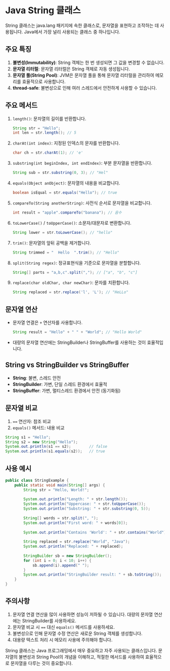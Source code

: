 # Java String 클래스

String 클래스는 java.lang 패키지에 속한 클래스로, 문자열을 표현하고 조작하는 데 사용됩니다. Java에서 가장 널리 사용되는 클래스 중 하나입니다.

## 주요 특징

1. **불변성(Immutability)**: String 객체는 한 번 생성되면 그 값을 변경할 수 없습니다.
2. **문자열 리터럴**: 문자열 리터럴은 String 객체로 자동 생성됩니다.
3. **문자열 풀(String Pool)**: JVM은 문자열 풀을 통해 문자열 리터럴을 관리하여 메모리를 효율적으로 사용합니다.
4. **thread-safe**: 불변성으로 인해 여러 스레드에서 안전하게 사용할 수 있습니다.

## 주요 메서드

1. `length()`: 문자열의 길이를 반환합니다.

   ```java
   String str = "Hello";
   int len = str.length(); // 5
   ```

2. `charAt(int index)`: 지정된 인덱스의 문자를 반환합니다.

   ```java
   char ch = str.charAt(1); // 'e'
   ```

3. `substring(int beginIndex, int endIndex)`: 부분 문자열을 반환합니다.

   ```java
   String sub = str.substring(0, 3); // "Hel"
   ```

4. `equals(Object anObject)`: 문자열의 내용을 비교합니다.

   ```java
   boolean isEqual = str.equals("Hello"); // true
   ```

5. `compareTo(String anotherString)`: 사전식 순서로 문자열을 비교합니다.

   ```java
   int result = "apple".compareTo("banana"); // 음수
   ```

6. `toLowerCase()` / `toUpperCase()`: 소문자/대문자로 변환합니다.

   ```java
   String lower = str.toLowerCase(); // "hello"
   ```

7. `trim()`: 문자열의 앞뒤 공백을 제거합니다.

   ```java
   String trimmed = "  Hello  ".trim(); // "Hello"
   ```

8. `split(String regex)`: 정규표현식을 기준으로 문자열을 분할합니다.

   ```java
   String[] parts = "a,b,c".split(","); // ["a", "b", "c"]
   ```

9. `replace(char oldChar, char newChar)`: 문자를 치환합니다.

   ```java
   String replaced = str.replace('l', 'L'); // "HeLLo"
   ```

## 문자열 연산

- 문자열 연결은 `+` 연산자를 사용합니다.

  ```java
  String result = "Hello" + " " + "World"; // "Hello World"
  ```

- 대량의 문자열 연산에는 StringBuilder나 StringBuffer를 사용하는 것이 효율적입니다.

## String vs StringBuilder vs StringBuffer

- **String**: 불변, 스레드 안전
- **StringBuilder**: 가변, 단일 스레드 환경에서 효율적
- **StringBuffer**: 가변, 멀티스레드 환경에서 안전 (동기화됨)

## 문자열 비교

1. `==` 연산자: 참조 비교
2. `equals()` 메서드: 내용 비교

```java
String s1 = "Hello";
String s2 = new String("Hello");
System.out.println(s1 == s2);        // false
System.out.println(s1.equals(s2));   // true
```

## 사용 예시

```java
public class StringExample {
    public static void main(String[] args) {
        String str = "Hello, World!";
        
        System.out.println("Length: " + str.length());
        System.out.println("Uppercase: " + str.toUpperCase());
        System.out.println("Substring: " + str.substring(0, 5));
        
        String[] words = str.split(", ");
        System.out.println("First word: " + words[0]);
        
        System.out.println("Contains 'World': " + str.contains("World"));
        
        String replaced = str.replace("World", "Java");
        System.out.println("Replaced: " + replaced);
        
        StringBuilder sb = new StringBuilder();
        for (int i = 0; i < 10; i++) {
            sb.append(i).append(" ");
        }
        System.out.println("StringBuilder result: " + sb.toString());
    }
}
```

## 주의사항

1. 문자열 연결 연산을 많이 사용하면 성능이 저하될 수 있습니다. 대량의 문자열 연산에는 StringBuilder를 사용하세요.
2. 문자열 비교 시 `==` 대신 `equals()` 메서드를 사용하세요.
3. 불변성으로 인해 문자열 수정 연산은 새로운 String 객체를 생성합니다.
4. 대용량 텍스트 처리 시 메모리 사용에 주의해야 합니다.

String 클래스는 Java 프로그래밍에서 매우 중요하고 자주 사용되는 클래스입니다. 문자열의 불변성과 String Pool의 개념을 이해하고, 적절한 메서드를 사용하여 효율적으로 문자열을 다루는 것이 중요합니다.
